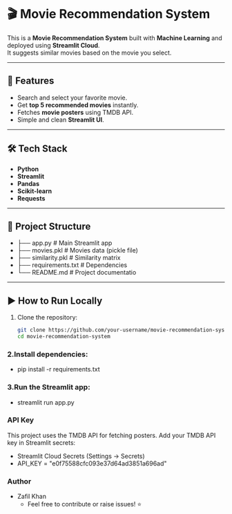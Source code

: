 # 🎬 Movie Recommendation System

This is a **Movie Recommendation System** built with **Machine Learning** and deployed using **Streamlit Cloud**.  
It suggests similar movies based on the movie you select.

---

## 🚀 Features
- Search and select your favorite movie.
- Get **top 5 recommended movies** instantly.
- Fetches **movie posters** using TMDB API.
- Simple and clean **Streamlit UI**.

---

## 🛠️ Tech Stack
- **Python**
- **Streamlit**
- **Pandas**
- **Scikit-learn**
- **Requests**

---

## 📂 Project Structure
- ├── app.py # Main Streamlit app
- ├── movies.pkl # Movies data (pickle file)
- ├── similarity.pkl # Similarity matrix
- ├── requirements.txt # Dependencies
- └── README.md # Project documentatio



---

## ▶️ How to Run Locally
1. Clone the repository:
   ```bash
   git clone https://github.com/your-username/movie-recommendation-system.git
   cd movie-recommendation-system
### 2.Install dependencies:   
  - pip install -r requirements.txt
### 3.Run the Streamlit app:
 - streamlit run app.py



 ### API Key
This project uses the TMDB API for fetching posters.
Add your TMDB API key in Streamlit secrets:
- Streamlit Cloud Secrets (Settings → Secrets)
- API_KEY = "e0f75588cfc093e37d64ad3851a696ad"

### Author
- Zafil Khan
  - Feel free to contribute or raise issues! ⭐




